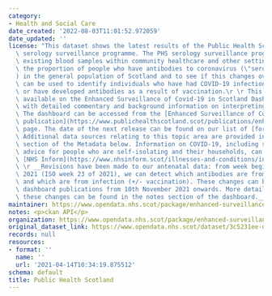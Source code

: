```yaml
---
category:
- Health and Social Care
date_created: '2022-08-03T11:01:52.972059'
date_updated: ''
license: "This dataset shows the latest results of the Public Health Scotland (PHS)\
  \ serology surveillance programme. The PHS serology surveillance programme uses\
  \ existing blood samples within community healthcare and other settings to estimate\
  \ the proportion of people who have antibodies to coronavirus (\"seroprevalence\"\
  ) in the general population of Scotland and to see if this changes over time. Antibodies\
  \ can be used to identify individuals who have had COVID-19 infection in the past\
  \ or have developed antibodies as a result of vaccination.\r \r This data is also\
  \ available on the Enhanced Surveillance of Covid-19 in Scotland Dashboard along\
  \ with detailed commentary and background information on interpreting the data.\
  \ The dashboard can be accessed from the [Enhanced Surveillance of Covid-19 in Scotland\
  \ publication](https://www.publichealthscotland.scot/publications/enhanced-surveillance-of-covid-19-in-scotland/)\
  \ page. The date of the next release can be found on our list of [forthcoming publications](https://publichealthscotland.scot/publications/forthcoming-publications/).\
  \ Additional data sources relating to this topic area are provided in the Links\
  \ section of the Metadata below. Information on COVID-19, including stay at home\
  \ advice for people who are self-isolating and their households, can be found on\
  \ [NHS Inform](https://www.nhsinform.scot/illnesses-and-conditions/infections-and-poisoning/coronavirus-covid-19#stay-at-home-advice).\r\
  \ \r __Revisions have been made to our antenatal data: from week beginning 7th June\
  \ 2021 (ISO week 23 of 2021), we can detect which antibodies are from vaccination\
  \ and which are from infection (+/- vaccination). These changes can be seen in the\
  \ dashboard publications from 10th November 2021 onwards. More detail regarding\
  \ these changes can be found in the notes section of the dashboard.__"
maintainer: https://www.opendata.nhs.scot/package/enhanced-surveillance-of-covid-19-in-scotland
notes: <p>ckan API</p>
organization: https://www.opendata.nhs.scot/package/enhanced-surveillance-of-covid-19-in-scotland
original_dataset_link: https://www.opendata.nhs.scot/dataset/3c5231ee-dfba-451f-a21f-e17839e32f83/resource/4936110e-642f-4a77-87dd-5f8bc6fb36b3/download/serology_sex.csv
records: null
resources:
- format: ''
  name: ''
  url: '2021-04-14T10:34:19.875512'
schema: default
title: Public Health Scotland
---
```

